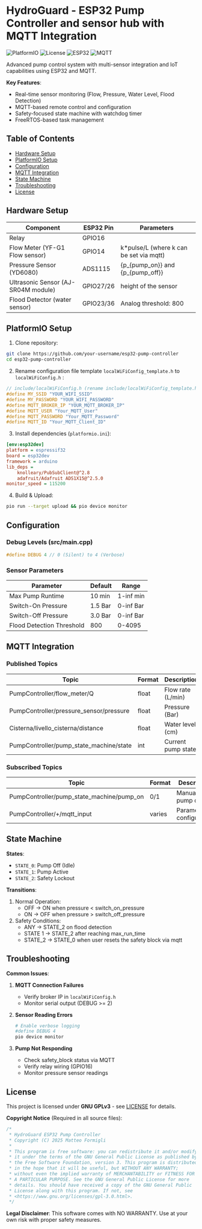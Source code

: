 # HydroGuard - ESP32 Pump Controller and sensor hub with MQTT Integration
![PlatformIO](https://img.shields.io/badge/PlatformIO-FFD700?style=flat&logo=platformio&logoColor=white)
![License](https://img.shields.io/badge/License-GPLv3-blue)
![ESP32](https://img.shields.io/badge/ESP32-ESP32-blue)
![MQTT](https://img.shields.io/badge/MQTT-3.1.1-brightgreen)

Advanced pump control system with multi-sensor integration and IoT capabilities using ESP32 and MQTT.

**Key Features**:
- Real-time sensor monitoring (Flow, Pressure, Water Level, Flood Detection)
- MQTT-based remote control and configuration
- Safety-focused state machine with watchdog timer
- FreeRTOS-based task management

## Table of Contents
- [Hardware Setup](#hardware-setup)
- [PlatformIO Setup](#platformio-setup)
- [Configuration](#configuration)
- [MQTT Integration](#mqtt-integration)
- [State Machine](#state-machine)
- [Troubleshooting](#troubleshooting)
- [License](#license)

## Hardware Setup
| Component                        | ESP32 Pin | Parameters                             |
|--------------------------------------|-----------|----------------------------------------|
| Relay                                | GPIO16    |                                        |
| Flow Meter (YF-G1 Flow sensor)       | GPIO14    | k*pulse/L (where k can be set via mqtt)|
| Pressure Sensor (YD6080)             | ADS1115   | {p_{pump_on}} and {p_{pump_off}}       |
| Ultrasonic Sensor (AJ-SR04M module)  | GPIO27/26 | height of the sensor                   |
| Flood Detector (water sensor)        | GPIO23/36 | Analog threshold: 800                  |

## PlatformIO Setup
1. Clone repository:
```bash
git clone https://github.com/your-username/esp32-pump-controller
cd esp32-pump-controller
```

2. Rename configuration file template ```localWiFiConfig_template.h``` to ```localWiFiConfig.h``` :
```cpp
// include/localWiFiConfig.h (rename include/localWiFiConfig_template.h)
#define MY_SSID "YOUR_WIFI_SSID"
#define MY_PASSWORD "YOUR_WIFI_PASSWORD"
#define MQTT_BROKER_IP "YOUR_MQTT_BROKER_IP"
#define MQTT_USER "Your_MQTT_User"
#define MQTT_PASSWORD "Your_MQTT_Password"
#define MQTT_ID "Your_MQTT_Client_ID"
```

3. Install dependencies (`platformio.ini`):
```ini
[env:esp32dev]
platform = espressif32
board = esp32dev
framework = arduino
lib_deps = 
	knolleary/PubSubClient@^2.8
	adafruit/Adafruit ADS1X15@^2.5.0
monitor_speed = 115200
```

4. Build & Upload:
```bash
pio run --target upload && pio device monitor
```

## Configuration
### Debug Levels (src/main.cpp)
```cpp
#define DEBUG 4 // 0 (Silent) to 4 (Verbose)
```

### Sensor Parameters
| Parameter               | Default | Range       |
|-------------------------|---------|-------------|
| Max Pump Runtime        | 10 min  | 1-inf min   |
| Switch-On Pressure      | 1.5 Bar | 0-inf Bar   |
| Switch-Off Pressure     | 3.0 Bar | 0-inf Bar   |
| Flood Detection Threshold | 800   | 0-4095      |

## MQTT Integration
### Published Topics
| Topic                                      | Format | Description              |
|-------------------------------------------|--------|--------------------------|
| PumpController/flow_meter/Q               | float  | Flow rate (L/min)        |
| PumpController/pressure_sensor/pressure   | float  | Pressure (Bar)           |
| Cisterna/livello_cisterna/distance        | float  | Water level (cm)         |
| PumpController/pump_state_machine/state   | int    | Current pump state       |

### Subscribed Topics
| Topic                                      | Format | Description              |
|-------------------------------------------|--------|--------------------------|
| PumpController/pump_state_machine/pump_on | 0/1    | Manual pump control      |
| PumpController/+/mqtt_input               | varies | Parameter configuration  |

## State Machine
**States**:
- `STATE_0`: Pump Off (Idle)
- `STATE_1`: Pump Active
- `STATE_2`: Safety Lockout

**Transitions**:
1. Normal Operation:
   - OFF → ON when pressure < switch_on_pressure
   - ON → OFF when pressure > switch_off_pressure
2. Safety Conditions:
   - ANY → STATE_2 on flood detection
   - STATE 1 → STATE_2 after reaching max_run_time
   - STATE_2 → STATE_0 when user resets the safety block via mqtt

## Troubleshooting
**Common Issues**:
1. **MQTT Connection Failures**
   - Verify broker IP in `localWiFiConfig.h`
   - Monitor serial output (DEBUG >= 2)

2. **Sensor Reading Errors**
   ```bash
   # Enable verbose logging
   #define DEBUG 4
   pio device monitor
   ```

3. **Pump Not Responding**
   - Check safety_block status via MQTT
   - Verify relay wiring (GPIO16)
   - Monitor pressure sensor readings

## License
This project is licensed under **GNU GPLv3** - see [LICENSE](LICENSE) for details.

**Copyright Notice** (Required in all source files):
```cpp
/*
 * HydroGuard ESP32 Pump Controller
 * Copyright (C) 2025 Matteo Formigli
 * 
 * This program is free software: you can redistribute it and/or modify 
 * it under the terms of the GNU General Public License as published by
 * the Free Software Foundation, version 3. This program is distributed 
 * in the hope that it will be useful, but WITHOUT ANY WARRANTY; 
 * without even the implied warranty of MERCHANTABILITY or FITNESS FOR 
 * A PARTICULAR PURPOSE. See the GNU General Public License for more 
 * details. You should have received a copy of the GNU General Public 
 * License along with this program. If not, see 
 * <https://www.gnu.org/licenses/gpl-3.0.html>.
 */
```

**Legal Disclaimer**: This software comes with NO WARRANTY. Use at your own risk with proper safety measures.
